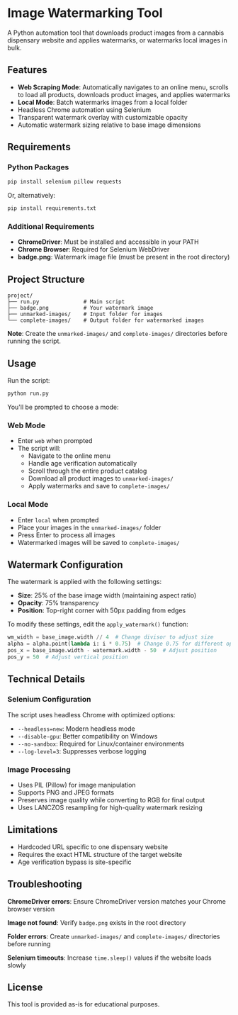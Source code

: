 # Image Watermarking Tool

A Python automation tool that downloads product images from a cannabis dispensary website and applies watermarks, or watermarks local images in bulk.

## Features

- **Web Scraping Mode**: Automatically navigates to an online menu, scrolls to load all products, downloads product images, and applies watermarks
- **Local Mode**: Batch watermarks images from a local folder
- Headless Chrome automation using Selenium
- Transparent watermark overlay with customizable opacity
- Automatic watermark sizing relative to base image dimensions

## Requirements

### Python Packages
```bash
pip install selenium pillow requests
```

Or, alternatively:

```bash
pip install requirements.txt
```

### Additional Requirements
- **ChromeDriver**: Must be installed and accessible in your PATH
- **Chrome Browser**: Required for Selenium WebDriver
- **badge.png**: Watermark image file (must be present in the root directory)

## Project Structure

```
project/
├── run.py              # Main script
├── badge.png           # Your watermark image
├── unmarked-images/    # Input folder for images
└── complete-images/    # Output folder for watermarked images
```

**Note**: Create the `unmarked-images/` and `complete-images/` directories before running the script.

## Usage

Run the script:
```bash
python run.py
```

You'll be prompted to choose a mode:

### Web Mode
- Enter `web` when prompted
- The script will:
  - Navigate to the online menu
  - Handle age verification automatically
  - Scroll through the entire product catalog
  - Download all product images to `unmarked-images/`
  - Apply watermarks and save to `complete-images/`

### Local Mode
- Enter `local` when prompted
- Place your images in the `unmarked-images/` folder
- Press Enter to process all images
- Watermarked images will be saved to `complete-images/`

## Watermark Configuration

The watermark is applied with the following settings:
- **Size**: 25% of the base image width (maintaining aspect ratio)
- **Opacity**: 75% transparency
- **Position**: Top-right corner with 50px padding from edges

To modify these settings, edit the `apply_watermark()` function:
```python
wm_width = base_image.width // 4  # Change divisor to adjust size
alpha = alpha.point(lambda i: i * 0.75)  # Change 0.75 for different opacity
pos_x = base_image.width - watermark.width - 50  # Adjust position
pos_y = 50  # Adjust vertical position
```

## Technical Details

### Selenium Configuration
The script uses headless Chrome with optimized options:
- `--headless=new`: Modern headless mode
- `--disable-gpu`: Better compatibility on Windows
- `--no-sandbox`: Required for Linux/container environments
- `--log-level=3`: Suppresses verbose logging

### Image Processing
- Uses PIL (Pillow) for image manipulation
- Supports PNG and JPEG formats
- Preserves image quality while converting to RGB for final output
- Uses LANCZOS resampling for high-quality watermark resizing

## Limitations

- Hardcoded URL specific to one dispensary website
- Requires the exact HTML structure of the target website
- Age verification bypass is site-specific

## Troubleshooting

**ChromeDriver errors**: Ensure ChromeDriver version matches your Chrome browser version

**Image not found**: Verify `badge.png` exists in the root directory

**Folder errors**: Create `unmarked-images/` and `complete-images/` directories before running

**Selenium timeouts**: Increase `time.sleep()` values if the website loads slowly

## License

This tool is provided as-is for educational purposes.